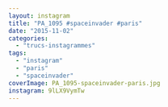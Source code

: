 ```yaml
---
layout: instagram
title: "PA_1095 #spaceinvader #paris"
date: "2015-11-02"
categories: 
  - "trucs-instagrammes"
tags: 
  - "instagram"
  - "paris"
  - "spaceinvader"
coverImage: PA_1095-spaceinvader-paris.jpg
instagram: 9lLX9VymTw
---
```

